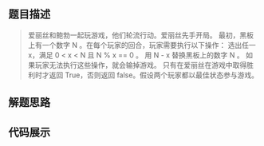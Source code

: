 
## 题目描述
> 爱丽丝和鲍勃一起玩游戏，他们轮流行动。爱丽丝先手开局。
  最初，黑板上有一个数字 N 。在每个玩家的回合，玩家需要执行以下操作：
  选出任一 x，满足 0 < x < N 且 N % x == 0 。
  用 N - x 替换黑板上的数字 N 。
  如果玩家无法执行这些操作，就会输掉游戏。
  只有在爱丽丝在游戏中取得胜利时才返回 True，否则返回 false。假设两个玩家都以最佳状态参与游戏。
  
## 解题思路

## 代码展示